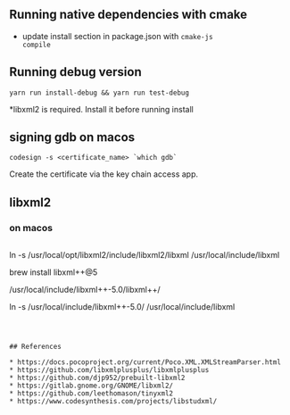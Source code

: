 ## Running native dependencies with cmake 
* update install section in package.json with <code>cmake-js compile</code>

## Running debug version
```
yarn run install-debug && yarn run test-debug
```

*libxml2 is required. Install it before running install

## signing gdb on macos 
```
codesign -s <certificate_name> `which gdb`
```
Create the certificate via the key chain access app.


## libxml2 

### on macos 
```

```

ln -s /usr/local/opt/libxml2/include/libxml2/libxml /usr/local/include/libxml



brew install libxml++@5

 /usr/local/include/libxml++-5.0/libxml++/

 ln -s /usr/local/include/libxml++-5.0/ /usr/local/include/libxml


```



## References 

* https://docs.pocoproject.org/current/Poco.XML.XMLStreamParser.html
* https://github.com/libxmlplusplus/libxmlplusplus
* https://github.com/djp952/prebuilt-libxml2
* https://gitlab.gnome.org/GNOME/libxml2/
* https://github.com/leethomason/tinyxml2
* https://www.codesynthesis.com/projects/libstudxml/